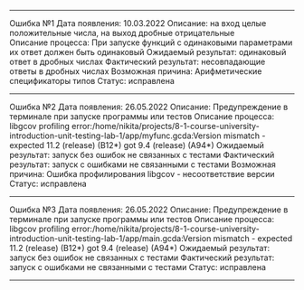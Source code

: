 -------------------------------------------------------

Ошибка №1 
Дата появления: 10.03.2022
Описание: на вход целые положительные числа, на выход дробные отрицательные  
Описание процесса: При запуске функций с одинаковыми параметрами их ответ должен быть одинаковый
Ожидаемый результат: одинаковый ответ в дробных числах
Фактический результат: несовпадающие ответы в дробных числах
Возможная причина: Арифметические спецификаторы типов
Статус: исправлена

-------------------------------------------------------

Ошибка №2
Дата появления: 26.05.2022
Описание: Предупреждение в терминале при запуске программы или тестов
Описание процесса: libgcov profiling error:/home/nikita/projects/8-1-course-university-introduction-unit-testing-lab-1/app/myfunc.gcda:Version mismatch - expected 11.2 (release) (B12*) got 9.4 (release) (A94*)
Ожидаемый результат: запуск без ошибок не связанных с тестами
Фактический результат: запуск с ошибками не связанными с тестами
Возможная причина: Ошибка профилирования libgcov - несоответствие версии
Статус: исправлена

-------------------------------------------------------

Ошибка №3 
Дата появления: 26.05.2022
Описание: Предупреждение в терминале при запуске программы или тестов
Описание процесса: libgcov profiling error:/home/nikita/projects/8-1-course-university-introduction-unit-testing-lab-1/app/main.gcda:Version mismatch - expected 11.2 (release) (B12*) got 9.4 (release) (A94*)
Ожидаемый результат: запуск без ошибок не связанных с тестами
Фактический результат: запуск с ошибками не связанными с тестами
Статус: исправлена

------------------------------------------------------
